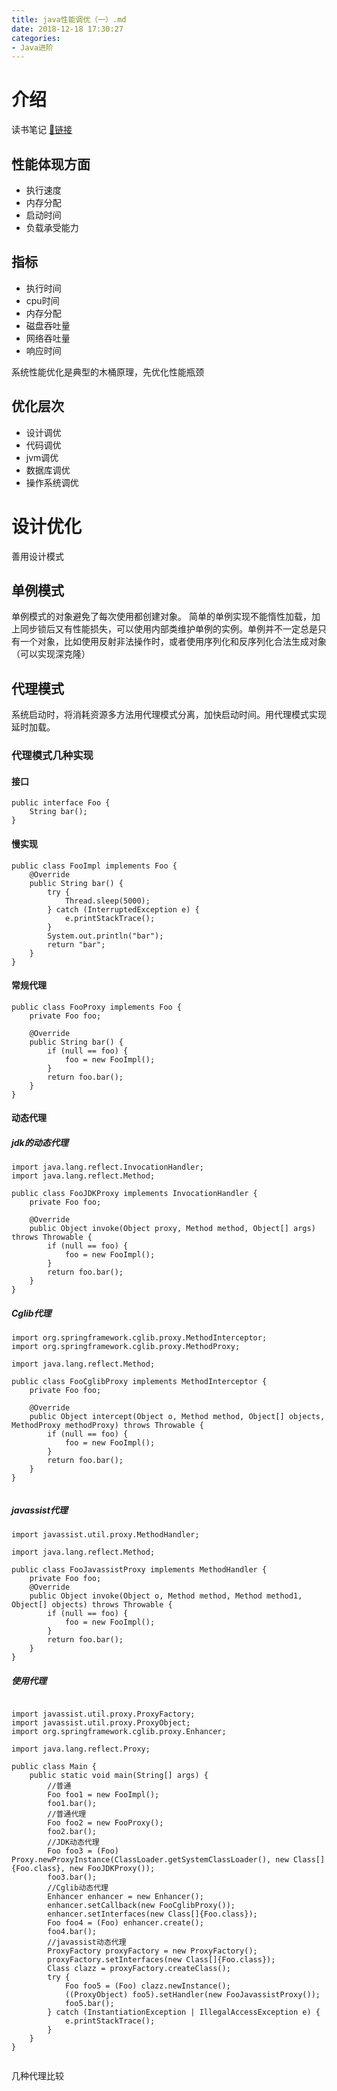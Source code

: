 ```yaml
---
title: java性能调优（一）.md
date: 2018-12-18 17:30:27
categories:
- Java进阶
---
```


# 介绍
<!--more-->
读书笔记
[📕链接](https://baike.baidu.com/item/Java%E7%A8%8B%E5%BA%8F%E6%80%A7%E8%83%BD%E4%BC%98%E5%8C%96%E2%80%94%E2%80%94%E8%AE%A9%E4%BD%A0%E7%9A%84Java%E7%A8%8B%E5%BA%8F%E6%9B%B4%E5%BF%AB%E3%80%81%E6%9B%B4%E7%A8%B3%E5%AE%9A)

## 性能体现方面
* 执行速度
* 内存分配
* 启动时间
* 负载承受能力

## 指标
* 执行时间
* cpu时间
* 内存分配
* 磁盘吞吐量
* 网络吞吐量
* 响应时间

系统性能优化是典型的木桶原理，先优化性能瓶颈

## 优化层次
* 设计调优
* 代码调优
* jvm调优
* 数据库调优
* 操作系统调优


# 设计优化
善用设计模式

## 单例模式
单例模式的对象避免了每次使用都创建对象。
简单的单例实现不能惰性加载，加上同步锁后又有性能损失，可以使用内部类维护单例的实例。单例并不一定总是只有一个对象，比如使用反射非法操作时，或者使用序列化和反序列化合法生成对象（可以实现深克隆）

## 代理模式
系统启动时，将消耗资源多方法用代理模式分离，加快启动时间。用代理模式实现延时加载。

### 代理模式几种实现

#### 接口
```
public interface Foo {
    String bar();
}
```
#### 慢实现
```
public class FooImpl implements Foo {
    @Override
    public String bar() {
        try {
            Thread.sleep(5000);
        } catch (InterruptedException e) {
            e.printStackTrace();
        }
        System.out.println("bar");
        return "bar";
    }
}

```

#### 常规代理
```
public class FooProxy implements Foo {
    private Foo foo;

    @Override
    public String bar() {
        if (null == foo) {
            foo = new FooImpl();
        }
        return foo.bar();
    }
}
```
#### 动态代理
#####  jdk的动态代理

```
import java.lang.reflect.InvocationHandler;
import java.lang.reflect.Method;

public class FooJDKProxy implements InvocationHandler {
    private Foo foo;

    @Override
    public Object invoke(Object proxy, Method method, Object[] args) throws Throwable {
        if (null == foo) {
            foo = new FooImpl();
        }
        return foo.bar();
    }
}
```



#####  Cglib代理

```
import org.springframework.cglib.proxy.MethodInterceptor;
import org.springframework.cglib.proxy.MethodProxy;

import java.lang.reflect.Method;

public class FooCglibProxy implements MethodInterceptor {
    private Foo foo;

    @Override
    public Object intercept(Object o, Method method, Object[] objects, MethodProxy methodProxy) throws Throwable {
        if (null == foo) {
            foo = new FooImpl();
        }
        return foo.bar();
    }
}


```

#####  javassist代理

```
import javassist.util.proxy.MethodHandler;

import java.lang.reflect.Method;

public class FooJavassistProxy implements MethodHandler {
    private Foo foo;
    @Override
    public Object invoke(Object o, Method method, Method method1, Object[] objects) throws Throwable {
        if (null == foo) {
            foo = new FooImpl();
        }
        return foo.bar();
    }
}

```


#####  使用代理

```

import javassist.util.proxy.ProxyFactory;
import javassist.util.proxy.ProxyObject;
import org.springframework.cglib.proxy.Enhancer;

import java.lang.reflect.Proxy;

public class Main {
    public static void main(String[] args) {
        //普通
        Foo foo1 = new FooImpl();
        foo1.bar();
        //普通代理
        Foo foo2 = new FooProxy();
        foo2.bar();
        //JDK动态代理
        Foo foo3 = (Foo) Proxy.newProxyInstance(ClassLoader.getSystemClassLoader(), new Class[]{Foo.class}, new FooJDKProxy());
        foo3.bar();
        //Cglib动态代理
        Enhancer enhancer = new Enhancer();
        enhancer.setCallback(new FooCglibProxy());
        enhancer.setInterfaces(new Class[]{Foo.class});
        Foo foo4 = (Foo) enhancer.create();
        foo4.bar();
        //javassist动态代理
        ProxyFactory proxyFactory = new ProxyFactory();
        proxyFactory.setInterfaces(new Class[]{Foo.class});
        Class clazz = proxyFactory.createClass();
        try {
            Foo foo5 = (Foo) clazz.newInstance();
            ((ProxyObject) foo5).setHandler(new FooJavassistProxy());
            foo5.bar();
        } catch (InstantiationException | IllegalAccessException e) {
            e.printStackTrace();
        }
    }
}


```



几种代理比较





